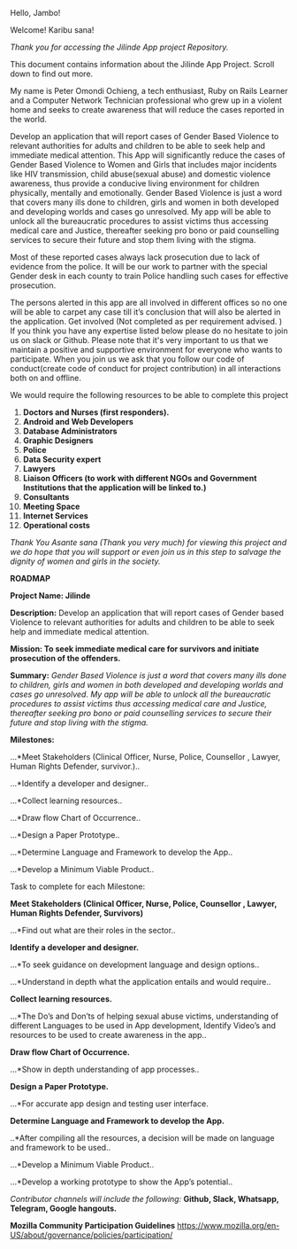 Hello, Jambo!

Welcome! Karibu sana!

*Thank you for accessing the Jilinde App project Repository.*

This document contains information about the Jilinde App Project. Scroll down to find out more.

My name is Peter Omondi Ochieng, a tech enthusiast, Ruby on Rails Learner and a Computer Network Technician professional who grew up in a violent home and seeks to create awareness that will reduce the cases reported in the world.

Develop an application that will report cases of Gender Based Violence to relevant authorities for adults and children to be able to seek help and immediate medical attention. This App will significantly reduce the cases of Gender Based Violence to Women and Girls that includes major incidents like HIV transmission, child abuse(sexual abuse) and  domestic violence awareness, thus provide a conducive living environment for children physically, mentally and emotionally.
Gender Based Violence is just a word that covers many ills done to children, girls and women in both developed and developing worlds and cases go unresolved. My app will be able to unlock all the bureaucratic procedures to assist victims thus accessing medical care and Justice, thereafter seeking pro bono or paid counselling services to secure their future and stop them living with the stigma.

Most of these reported cases always lack prosecution due to lack of evidence from the police. It will be our work to partner with the special Gender desk in each county to train Police handling such cases for effective prosecution.

The persons alerted in this app are all involved in different offices so no one will be able to carpet any case till it’s conclusion that will also be alerted in the application.
Get involved (Not completed as per requirement advised. )
If you think you have any expertise listed below please do no hesitate to join us on slack or Github. 
Please note that it's very important to us that we maintain a positive and supportive environment for everyone who wants to participate. When you join us we ask that you follow our code of conduct(create code of conduct for project contribution) in all interactions both on and offline.

We would require the following resources to be able to complete this project
  1. **Doctors and Nurses (first responders).**
  2. **Android and Web Developers**
  3. **Database Administrators**
  4. **Graphic Designers**
  5. **Police**
  6. **Data Security expert**
  7. **Lawyers**
  8. **Liaison Officers (to work with different NGOs and Government Institutions that the application will be linked to.)**
  9. **Consultants**
  10. **Meeting Space**
  11. **Internet Services**
  12. **Operational costs**
  
*Thank You*
*Asante sana (Thank you very much) for  viewing this project and we do hope that you will support or even join us in this step to salvage the dignity of women and girls in the society.*


**ROADMAP**

**Project Name: Jilinde**

**Description:** Develop an application that will report cases of Gender based Violence to relevant authorities for adults and children to be able to seek help and immediate medical attention.

**Mission: To seek immediate medical care for survivors and initiate prosecution of the offenders.**


**Summary:** *Gender Based Violence is just a word that covers many ills done to children, girls and women in both developed and developing worlds and cases go unresolved. My app will be able to unlock all the bureaucratic procedures to assist victims thus accessing medical care and Justice, thereafter seeking pro bono or paid counselling services to secure their future and stop living with the stigma.*

**Milestones:**

  ...*Meet Stakeholders (Clinical Officer, Nurse, Police, Counsellor , Lawyer, Human Rights Defender, survivor.)..

  ...*Identify a developer and designer..

  ...*Collect learning resources..

  ...*Draw flow Chart of Occurrence..

  ...*Design a Paper Prototype..

  ...*Determine Language and Framework to develop the App..

  ...*Develop a Minimum Viable Product..

Task to complete for each Milestone:

**Meet Stakeholders (Clinical Officer, Nurse, Police, Counsellor , Lawyer, Human Rights Defender, Survivors)**

  ...*Find out what are their roles in the sector..

**Identify a developer and designer.**

  ...*To seek guidance on development language and design options..
  
  ...*Understand in depth what the application entails and would require..

**Collect learning resources.**

  ...*The Do’s and Don’ts of helping sexual abuse victims, understanding of different Languages to be used in App development, Identify Video’s and resources to be used to create awareness in the app..

**Draw flow Chart of Occurrence.**

  ...*Show in depth understanding of app processes..

**Design a Paper Prototype.**

  ...*For accurate app design and testing user interface.

**Determine Language and Framework to develop the App.**

  ..*After compiling all the resources, a decision will be made on language and framework to be used..
  
  ...*Develop a Minimum Viable Product..
  
 ...*Develop a working prototype to show the App’s potential..


*Contributor channels will include the following:* **Github, Slack, Whatsapp, Telegram, Google hangouts.**


**Mozilla Community Participation Guidelines**
https://www.mozilla.org/en-US/about/governance/policies/participation/
